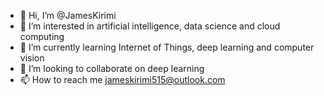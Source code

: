 - 👋 Hi, I’m @JamesKirimi
- 👀 I’m interested in artificial intelligence, data science and cloud computing
- 🌱 I’m currently learning Internet of Things, deep learning and computer vision
- 💞️ I’m looking to collaborate on deep learning 
- 📫 How to reach me jameskirimi515@outlook.com

<!---
JamesKirimi/JamesKirimi is a ✨ special ✨ repository because its `README.md` (this file) appears on your GitHub profile.
You can click the Preview link to take a look at your changes.
--->
